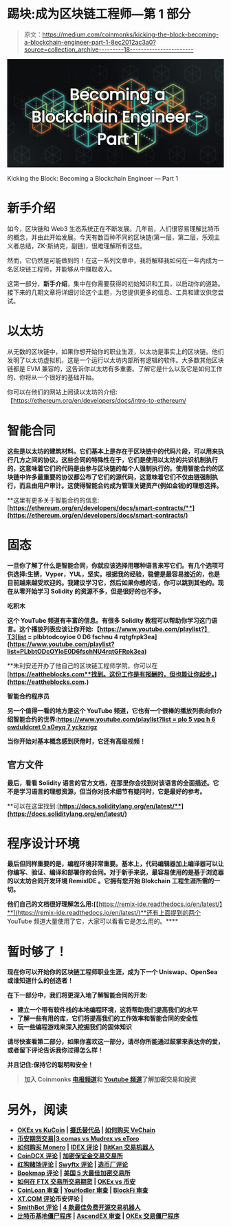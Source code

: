 # 踢块:成为区块链工程师—第 1 部分

> 原文：<https://medium.com/coinmonks/kicking-the-block-becoming-a-blockchain-engineer-part-1-8ec2012ac3a0?source=collection_archive---------18----------------------->

![](img/9b33114ab9b14e4521b42a08d84cea97.png)

Kicking the Block: Becoming a Blockchain Engineer — Part 1

# **新手介绍**

如今，区块链和 Web3 生态系统正在不断发展。几年前，人们很容易理解比特币的概念，并由此开始发展。今天有数百种不同的区块链(第一层，第二层，乐观主义者总结，ZK-斯纳克，副链)，很难理解所有这些。

然而，它仍然是可能做到的！在这一系列文章中，我将解释我如何在一年内成为一名区块链工程师，并能够从中赚取收入。

这第一部分，**新手介绍**，集中在你需要获得的初始知识和工具，以启动你的道路。接下来的几期文章将详细讨论这个主题，为您提供更多的信息、工具和建议供您尝试。

# 以太坊

从无数的区块链中，如果你想开始你的职业生涯，以太坊是事实上的区块链。他们发明了以太坊虚拟机，这是一个运行以太坊内部所有逻辑的软件。大多数其他区块链都是 EVM 兼容的，这告诉你以太坊有多重要。了解它是什么以及它是如何工作的，你将从一个很好的基础开始。

你可以在他们的网站上阅读以太坊的介绍:【https://ethereum.org/en/developers/docs/intro-to-ethereum/

# **智能合同**

**这些是以太坊的建筑材料。它们基本上是存在于区块链中的代码片段，可以用来执行几方之间的协议。这些合同的特殊性在于，它们是使用以太坊的共识机制执行的，这意味着它们的代码是由参与区块链的每个人强制执行的。使用智能合约的区块链中许多最重要的协议都公布了它们的源代码，这意味着它们不仅由链强制执行，而且由用户审计。这使得智能合约成为管理关键资产(例如金钱)的理想选择。**

**这里有更多关于智能合约的信息:[**https://ethereum.org/en/developers/docs/smart-contracts/**](https://ethereum.org/en/developers/docs/smart-contracts/)**

# **固态**

**一旦你了解了什么是智能合同，你就应该选择用哪种语言来写它们。有几个选项可供选择:生锈，Vyper，YUL，坚实。根据我的经验，稳健是最容易接近的，也是目前越来越受欢迎的。我建议学习它，然后如果你想的话，你可以跳到其他的。现在从零开始学习 Solidity 的资源不多，但是很好的也不多。**

****吃积木****

**这个 YouTube 频道有丰富的信息。有很多 Solidity 教程可以帮助你学习这门语言。这个播放列表应该让你开始:【https://www.youtube.com/playlist?】T3[list = plbbtodcoyioe 0 D6 fschnu 4 rqtgfrpk3ea](https://www.youtube.com/playlist?list=PLbbtODcOYIoE0D6fschNU4rqtGFRpk3ea)**

**朱利安还开办了他自己的区块链工程师学院，你可以在[**https://eattheblocks.com**找到。这份工作是有报酬的，但也能让你起步。](https://eattheblocks.com.)**

****智能合约程序员****

**另一个值得一看的地方是这个 YouTube 频道，它也有一个很棒的播放列表向你介绍智能合约的世界:[**https://www.youtube.com/playlist?list = plo 5 vpq h 6 owduldcret 0 s0eyq 7 yckzrigz**](https://www.youtube.com/playlist?list=PLO5VPQH6OWdULDcret0S0EYQ7YcKzrigz)**

**当你开始对基本概念感到厌倦时，它还有高级视频！**

## **官方文件**

**最后，看看 Solidity 语言的官方文档，在那里你会找到对该语言的全面描述。它不是学习语言的理想资源，但当你对技术细节有疑问时，它是最好的参考。**

**可以在这里找到:[**https://docs.soliditylang.org/en/latest/**](https://docs.soliditylang.org/en/latest/)**

# **程序设计环境**

**最后但同样重要的是，编程环境非常重要。基本上，代码编辑器加上编译器可以让你编写、验证、编译和部署你的合同。对于新手来说，最容易使用的是基于浏览器的以太坊合同开发环境 **RemixIDE** 。它拥有您开始 Blokchain 工程生涯所需的一切。**

**他们自己的文档很好理解怎么用:[**【https://remix-ide.readthedocs.io/en/latest/】**](https://remix-ide.readthedocs.io/en/latest/)**还有上面提到的两个 YouTube 频道大量使用了它，大家可以看看它是怎么用的。****

# ****暂时够了！****

****现在你可以开始你的区块链工程师职业生涯，成为下一个 Uniswap、OpenSea 或谁知道什么的创造者！****

****在下一部分中，我们将更深入地了解智能合同的开发:****

*   ****建立一个带有软件栈的本地编程环境，这将帮助我们提高我们的水平****
*   ****了解一些有用的库，它们将提高我们的工作效率和智能合同的安全性****
*   ****玩一些编程游戏来深入挖掘我们的固体知识****

****请尽快查看第二部分，如果你喜欢这一部分，请尽你所能通过**鼓掌**来表达你的爱，或者留下评论告诉我你过得怎么样！****

****并且记住:保持它的聪明和安全！****

> ****加入 Coinmonks [电报频道](https://t.me/coincodecap)和 [Youtube 频道](https://www.youtube.com/c/coinmonks/videos)了解加密交易和投资****

# ****另外，阅读****

*   ****[OKEx vs KuCoin](https://coincodecap.com/okex-kucoin) | [摄氏替代品](https://coincodecap.com/celsius-alternatives) | [如何购买 VeChain](https://coincodecap.com/buy-vechain)****
*   ****[币安期货交易](https://coincodecap.com/binance-futures-trading)|[3 comas vs Mudrex vs eToro](https://coincodecap.com/mudrex-3commas-etoro)****
*   ****[如何购买 Monero](https://coincodecap.com/buy-monero) | [IDEX 评论](https://coincodecap.com/idex-review) | [BitKan 交易机器人](https://coincodecap.com/bitkan-trading-bot)****
*   ****[CoinDCX 评论](/coinmonks/coindcx-review-8444db3621a2) | [加密保证金交易交易所](https://coincodecap.com/crypto-margin-trading-exchanges)****
*   ****[红狗赌场评论](https://coincodecap.com/red-dog-casino-review) | [Swyftx 评论](https://coincodecap.com/swyftx-review) | [造币厂评论](https://coincodecap.com/coingate-review)****
*   ****[Bookmap 评论](https://coincodecap.com/bookmap-review-2021-best-trading-software) | [美国 5 大最佳加密交易所](https://coincodecap.com/crypto-exchange-usa)****
*   ****[如何在 FTX 交易所交易期货](https://coincodecap.com/ftx-futures-trading) | [OKEx vs 币安](https://coincodecap.com/okex-vs-binance)****
*   ****[CoinLoan 审查](https://coincodecap.com/coinloan-review) | [YouHodler 审查](/coinmonks/youhodler-4-easy-ways-to-make-money-98969b9689f2) | [BlockFi 审查](https://coincodecap.com/blockfi-review)****
*   ****[XT.COM 评论](https://coincodecap.com/profittradingapp-for-binance)币安评论 |****
*   ****[SmithBot 评论](https://coincodecap.com/smithbot-review) | [4 款最佳免费开源交易机器人](https://coincodecap.com/free-open-source-trading-bots)****
*   ****[比特币基地僵尸程序](/coinmonks/coinbase-bots-ac6359e897f3) | [AscendEX 审查](/coinmonks/ascendex-review-53e829cf75fa) | [OKEx 交易僵尸程序](/coinmonks/okex-trading-bots-234920f61e60)****